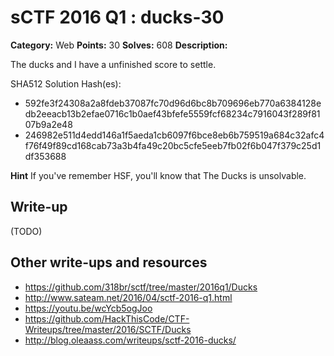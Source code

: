 # sCTF 2016 Q1 : ducks-30

**Category:** Web
**Points:** 30
**Solves:** 608
**Description:**

The ducks and I have a unfinished score to settle.


SHA512 Solution Hash(es):
* 592fe3f24308a2a8fdeb37087fc70d96d6bc8b709696eb770a6384128edb2eeacb13b2efae0716c1b0aef43bfefe5559fcf68234c7916043f289f8107b9a2e48
* 246982e511d4edd146a1f5aeda1cb6097f6bce8eb6b759519a684c32afc4f76f49f89cd168cab73a3b4fa49c20bc5cfe5eeb7fb02f6b047f379c25d1df353688

**Hint**
If you've remember HSF, you'll know that The Ducks is unsolvable.

## Write-up

(TODO)

## Other write-ups and resources

* https://github.com/318br/sctf/tree/master/2016q1/Ducks
* http://www.sateam.net/2016/04/sctf-2016-q1.html
* https://youtu.be/wcYcb5ogJoo
* https://github.com/HackThisCode/CTF-Writeups/tree/master/2016/SCTF/Ducks
* http://blog.oleaass.com/writeups/sctf-2016-ducks/
